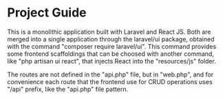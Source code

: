 # Project Guide

This is a monolithic application built with Laravel and React JS.
Both are merged into a single application through the laravel/ui package, obtained with the command "composer require laravel/ui". This command provides some frontend scaffoldings that can be choosed with another command, like "php artisan ui react", that injects React into the "resources/js" folder.

The routes are not defined in the "api.php" file, but in "web.php", and for convenience each route that the frontend use for CRUD operations uses "/api" prefix, like the "api.php" file pattern.
